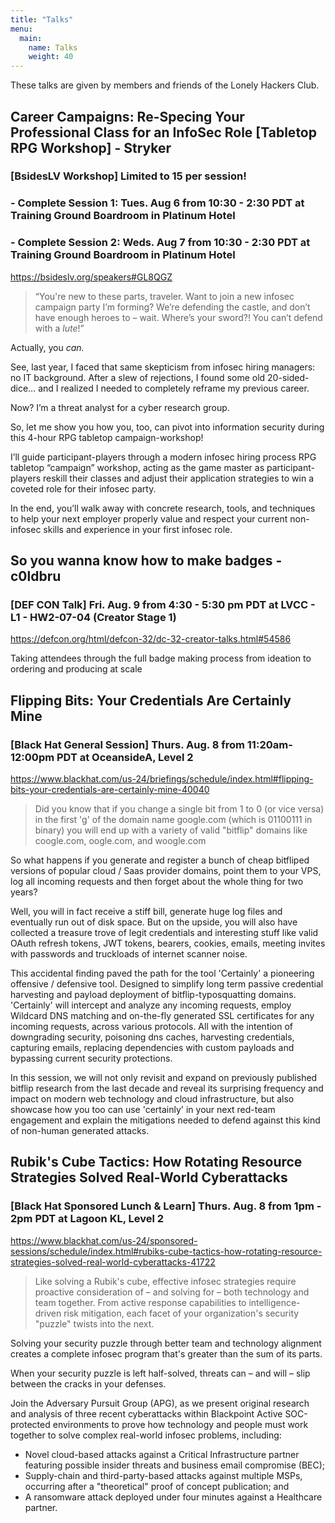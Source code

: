 ```yaml
---
title: "Talks"
menu:
  main:
    name: Talks
    weight: 40
---
```

These talks are given by members and friends of the Lonely Hackers Club. 

## Career Campaigns: Re-Specing Your Professional Class for an InfoSec Role [Tabletop RPG Workshop] - Stryker
### [BsidesLV Workshop] Limited to 15 per session!
### - Complete Session 1: Tues. Aug 6 from 10:30 - 2:30 PDT at Training Ground Boardroom in Platinum Hotel
### - Complete Session 2: Weds. Aug 7 from 10:30 - 2:30 PDT at Training Ground Boardroom in Platinum Hotel

https://bsideslv.org/speakers#GL8QGZ

> “You're new to these parts, traveler. Want to join a new infosec campaign party I’m forming? We’re defending the castle, and don’t have enough heroes to – wait. Where’s your sword?! You can’t defend with a *lute*!” 

Actually, you *can.* 

See, last year, I faced that same skepticism from infosec hiring managers: no IT background. After a slew of rejections, I found some old 20-sided-dice… and I realized I needed to completely reframe my previous career. 

Now? I’m a threat analyst for a cyber research group. 

So, let me show you how you, too, can pivot into information security during this 4-hour RPG tabletop campaign-workshop! 

I’ll guide participant-players through a modern infosec hiring process RPG tabletop “campaign” workshop, acting as the game master as participant-players reskill their classes and adjust their application strategies to win a coveted role for their infosec party. 

In the end, you’ll walk away with concrete research, tools, and techniques to help your next employer properly value and respect your current non-infosec skills and experience in your first infosec role.

## So you wanna know how to make badges - c0ldbru
### [DEF CON Talk] Fri. Aug. 9 from 4:30 - 5:30 pm PDT at LVCC - L1 - HW2-07-04 (Creator Stage 1)

https://defcon.org/html/defcon-32/dc-32-creator-talks.html#54586

Taking attendees through the full badge making process from ideation to ordering and producing at scale

## Flipping Bits: Your Credentials Are Certainly Mine
### [Black Hat General Session] Thurs. Aug. 8 from 11:20am-12:00pm PDT at OceansideA, Level 2

https://www.blackhat.com/us-24/briefings/schedule/index.html#flipping-bits-your-credentials-are-certainly-mine-40040

> Did you know that if you change a single bit from 1 to 0 (or vice versa) in the first 'g' of the domain name google.com (which is 01100111 in binary) you will end up with a variety of valid "bitflip" domains like coogle.com, oogle.com, and woogle.com

So what happens if you generate and register a bunch of cheap bitfliped versions of popular cloud / Saas provider domains, point them to your VPS, log all incoming requests and then forget about the whole thing for two years?

Well, you will in fact receive a stiff bill, generate huge log files and eventually run out of disk space. But on the upside, you will also have collected a treasure trove of legit credentials and interesting stuff like valid OAuth refresh tokens, JWT tokens, bearers, cookies, emails, meeting invites with passwords and truckloads of internet scanner noise.

This accidental finding paved the path for the tool 'Certainly' a pioneering offensive / defensive tool. Designed to simplify long term passive credential harvesting and payload deployment of bitflip-typosquatting domains. 'Certainly' will intercept and analyze any incoming requests, employ Wildcard DNS matching and on-the-fly generated SSL certificates for any incoming requests, across various protocols. All with the intention of downgrading security, poisoning dns caches, harvesting credentials, capturing emails, replacing dependencies with custom payloads and bypassing current security protections.

In this session, we will not only revisit and expand on previously published bitflip research from the last decade and reveal its surprising frequency and impact on modern web technology and cloud infrastructure, but also showcase how you too can use 'certainly' in your next red-team engagement and explain the mitigations needed to defend against this kind of non-human generated attacks.

## Rubik's Cube Tactics: How Rotating Resource Strategies Solved Real-World Cyberattacks
### [Black Hat Sponsored Lunch & Learn] Thurs. Aug. 8 from 1pm - 2pm PDT at Lagoon KL, Level 2

https://www.blackhat.com/us-24/sponsored-sessions/schedule/index.html#rubiks-cube-tactics-how-rotating-resource-strategies-solved-real-world-cyberattacks-41722

> Like solving a Rubik's cube, effective infosec strategies require proactive consideration of – and solving for – both technology and team together. From active response capabilities to intelligence-driven risk mitigation, each facet of your organization's security "puzzle" twists into the next.

Solving your security puzzle through better team and technology alignment creates a complete infosec program that's greater than the sum of its parts.

When your security puzzle is left half-solved, threats can – and will – slip between the cracks in your defenses.

Join the Adversary Pursuit Group (APG), as we present original research and analysis of three recent cyberattacks within Blackpoint Active SOC-protected environments to prove how technology and people must work together to solve complex real-world infosec problems, including:

- Novel cloud-based attacks against a Critical Infrastructure partner featuring possible insider threats and business email compromise (BEC);
- Supply-chain and third-party-based attacks against multiple MSPs, occurring after a "theoretical" proof of concept publication; and
- A ransomware attack deployed under four minutes against a Healthcare partner.